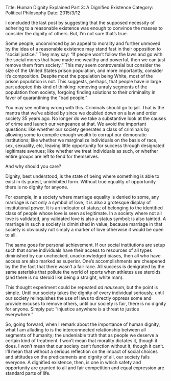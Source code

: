 Title: Human Dignity Explained Part 3: A Dignified Existence
Category: Political Philosophy
Date: 2015/3/12

I concluded the last post by suggesting that the supposed necessity of adhering to a reasonable existence was enough to convince the masses to consider the dignity of others. But, I’m not sure that’s true.

Some people, unconvinced by an appeal to morality and further unmoved by the idea of a reasonable existence may stand fast in their opposition to “social justice.” They may say: “If people won’t follow the laws and go with the social mores that have made me wealthy and powerful, then we can just remove them from society.” This may seem controversial but consider the size of the United States prison population, and more importantly, consider it’s composition. Despite most the population being White, most of the prison population is not. This suggests, perhaps, that people have in large part adopted this kind of thinking: removing unruly segments of the population from society, forgoing finding solutions to their criminality in favor of quarantining the “bad people.”

You may see nothing wrong with this. Criminals should go to jail. That is the mantra that we’ve abided by since we doubled down on a law and order society 35 years ago. No longer do we take a substantive look at the causes of crime and launch our vengeance at that. We avoid the important questions: like whether our society generates a class of criminals by allowing some to compile enough wealth to corrupt our democratic institutions; like whether we marginalize individuals on the basis of race, sex, sexuality, etc, leaving little opportunity for success through designated legitimate avenues; like whether we treat individuals as such, or whether entire groups are left to fend for themselves.

And why should you care?

Dignity, best understood, is the state of being where something is able to exist in its purest, uninhibited form. Without true equality of opportunity there is no dignity for anyone.

For example, in a society where marriage equality is denied to some, any marriage is not only a symbol of love, it is also a grotesque display of institutional power. It is an indicator of status; of belonging to the identified class of people whose love is seen as legitimate. In a society where not all love is validated, any validated love is also a status symbol; is also tainted. A marriage in such a society is diminished in value, because marriage in that society is obviously not simply a marker of love otherwise it would be open to all.

The same goes for personal achievement. If our social institutions are setup such that some individuals have their access to resources of all types diminished by our unchecked, unacknowledged biases, then all who have access are also marked as superior. One’s accomplishments are cheapened by the the fact that there wasn’t a fair race. All success is denigrated by the same asterisks that pollute the world of sports when athletes use steroids (and there is no steroid like being a straight, white man).

This thought experiment could be repeated *ad nauseum*, but the point is simple. Until our society takes the dignity of every individual seriously, until our society relinquishes the use of laws to directly oppress some and provide excuses to remove others, until our society is fair, there is no dignity for anyone. Simply put: “injustice anywhere is a threat to justice everywhere.”

So, going forward, when I remark about the importance of human dignity, what I am alluding to is the interconnected relationship between all segments of humanity; the undeniable truth that as people we deserve a certain kind of treatment. I won’t mean that morality dictates it, though it does. I won’t mean that our society can’t function without it, though it can’t. I’ll mean that without a serious reflection on the impact of social choices and attitudes on the predicaments and dignity of all, our society fails everyone. A dignified existence, then, is one in which safety and opportunity are granted to all and fair competition and equal expression are standard parts of life.

